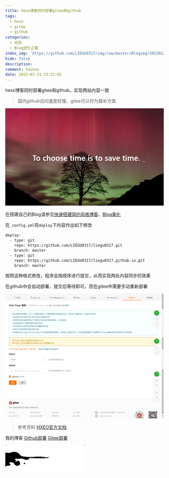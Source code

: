 ```yaml
---
title: hexo博客同时部署gitee和github
tags:
  - hexo
  - gitee
  - github
categories:
  - 经验
  - Blog进化之路
index_img: 'https://github.com/LIEGU0317/img/raw/master/Blogimg/202202211154528.png'
hide: false
description: 
comment: twikoo
date: 2022-02-21 23:23:02
---
```


hexo博客同时部署gitee和github，实现两站内容一致

> 国内github访问速度较慢，gitee可以作为替补方案

![](https://github.com/LIEGU0317/img/raw/master/Blogimg/202202211154528.png)

在搭建自己的Blog请参见[快速搭建简约风格博客](https://liegu0317.top/2021/12/08/LieGu%E3%81%AEBlog-%E6%90%AD%E5%BB%BA%E7%AF%87/)、[Blog美化](https://liegu0317.top/2021/12/10/LieGu%E3%81%AEBlog-%E7%BE%8E%E5%8C%96%E7%AF%87/)

在`_config.yml`将`deploy`下内容作出如下修改

```
deploy:
  - type: git
    repo: https://github.com/LIEGU0317/liegu0317.git
    branch: master
  - type: git
    repo: https://github.com/LIEGU0317/liegu0317.github.io.git
    branch: master
```
按照这种格式修改，程序会按顺序进行提交，从而实现两处内容同步的效果

在github中会自动部署，提交后等待即可，而在gitee中需要手动重新部署

![](https://github.com/LIEGU0317/img/raw/master/Blogimg/202202212319371.png)

>  参考资料
>  [HXEO官方文档](https://hexo.io/zh-cn/docs/)



我的博客  [Github部署](liegu0317.top)       [Gitee部署](https://liegu0317.gitee.io/)


![](https://github.com/LIEGU0317/img/raw/master/Blogimg/202112252216395.gif)

